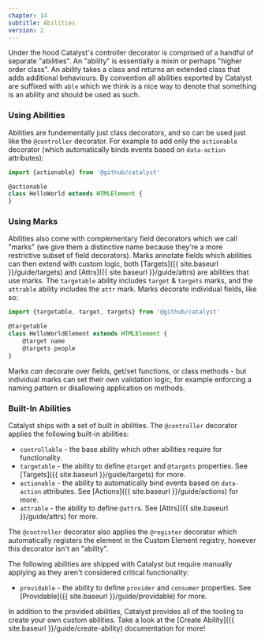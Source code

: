 ```yaml
---
chapter: 14
subtitle: Abilities
version: 2
---
```


Under the hood Catalyst's controller decorator is comprised of a handful of separate "abilities". An "ability" is essentially a mixin or perhaps "higher order class". An ability takes a class and returns an extended class that adds additional behaviours. By convention all abilities exported by Catalyst are suffixed with `able` which we think is a nice way to denote that something is an ability and should be used as such.

### Using Abilities

Abilities are fundementally just class decorators, and so can be used just like the `@controller` decorator. For example to add only the `actionable` decorator (which automatically binds events based on `data-action` attributes):

```typescript
import {actionable} from '@github/catalyst'

@actionable
class HelloWorld extends HTMLElement {
}
```

### Using Marks

Abilities also come with complementary field decorators which we call "marks" (we give them a distinctive name because they're a more restrictive subset of field decorators). Marks annotate fields which abilities can then extend with custom logic, both [Targets]({{ site.baseurl }}/guide/targets) and [Attrs]({{ site.baseurl }}/guide/attrs) are abilities that use marks. The `targetable` ability includes `target` & `targets` marks, and the `attrable` ability includes the `attr` mark. Marks decorate individual fields, like so:

```typescript
import {targetable, target, targets} from '@github/catalyst'

@targetable
class HelloWorldElement extends HTMLElement {
    @target name
    @targets people
}
```

Marks _can_ decorate over fields, get/set functions, or class methods - but individual marks can set their own validation logic, for example enforcing a naming pattern or disallowing application on methods.

### Built-In Abilities

Catalyst ships with a set of built in abilities. The `@controller` decorator applies the following built-in abilities:

- `controllable` - the base ability which other abilities require for functionality.
- `targetable` - the ability to define `@target` and `@targets` properties. See [Targets]({{ site.baseurl }}/guide/targets) for more.
- `actionable` - the ability to automatically bind events based on `data-action` attributes. See [Actions]({{ site.baseurl }}/guide/actions) for more.
- `attrable` - the ability to define `@attr`s. See [Attrs]({{ site.baseurl }}/guide/attrs) for more.

The `@controller` decorator also applies the `@register` decorator which automatically registers the element in the Custom Element registry, however this decorator isn't an "ability".

The following abilities are shipped with Catalyst but require manually applying as they aren't considered critical functionality:

 - `providable` - the ability to define `provider` and `consumer` properties. See [Providable]({{ site.baseurl }}/guide/providable) for more.

In addition to the provided abilities, Catalyst provides all of the tooling to create your own custom abilities. Take a look at the [Create Ability]({{ site.baseurl }}/guide/create-ability) documentation for more!
